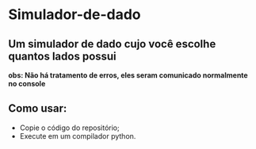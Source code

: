 # Simulador-de-dado
 <h2>Um simulador de dado cujo você escolhe quantos lados possui</h2>

 <strong>obs: Não há tratamento de erros, eles seram comunicado normalmente no console</strong>

<h2>Como usar:</h2>
<ul>
<li>Copie o código do repositório;
<li>Execute em um compilador python.
</ul>